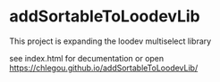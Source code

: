 # addSortableToLoodevLib
This project is expanding the loodev multiselect library


see index.html for decumentation or open https://chlegou.github.io/addSortableToLoodevLib/
